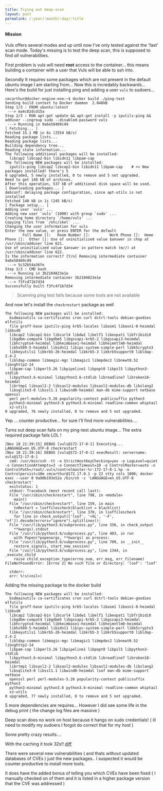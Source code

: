 ```yaml
---
title: Trying out deep-scan
layout: post
permalink: /:year/:month/:day/:title
---
```


#### Mission
Vuls offers several modes and up until now I've only tested against the 'fast' scan mode. Today's missing is to test the deep scan, this is supposed to find _all_ vulnerabilities.

First problem is vuls will need __root__ access to the container... this means building a container with a user that Vuls will be able to ssh into.

Secondly It requires some packages which are not present in the default ubuntu image I am starting from... Now this is incredably backwards... Here's the build for just installing ping and adding a user `vuls` to sudoers...

```shell
cmcarthur@docker-engine-one:~$ docker build ./ping-test
Sending build context to Docker daemon  2.048kB
Step 1/3 : FROM ubuntu:latest
 ---> ea4c82dcd15a
Step 2/3 : RUN apt-get update && apt-get install -y iputils-ping && adduser --ingroup sudo --disabled-password vuls
 ---> Running in 9a6e58489c49
[ Fetching... ]
Fetched 15.1 MB in 6s (2554 kB/s)
Reading package lists...
Reading package lists...
Building dependency tree...
Reading state information...
The following additional packages will be installed:
  libcap2 libcap2-bin libidn11 libpam-cap
The following NEW packages will be installed:
  iputils-ping libcap2 libcap2-bin libidn11 libpam-cap    # << New packages installed! there's 5
0 upgraded, 5 newly installed, 0 to remove and 5 not upgraded.
Need to get 140 kB of archives.
After this operation, 537 kB of additional disk space will be used.
[ Downloading packages... ]
debconf: delaying package configuration, since apt-utils is not installed
Fetched 140 kB in 1s (245 kB/s)
[ Package setup... ]
Adding user `vuls' ...
Adding new user `vuls' (1000) with group `sudo' ...
Creating home directory `/home/vuls' ...
Copying files from `/etc/skel' ...
Changing the user information for vuls
Enter the new value, or press ENTER for the default
        Full Name []:   Room Number []:         Work Phone []:  Home Phone []:  Other []: Use of uninitialized value $answer in chop at /usr/sbin/adduser line 621.
Use of uninitialized value $answer in pattern match (m//) at /usr/sbin/adduser line 622.
Is the information correct? [Y/n] Removing intermediate container 9a6e58489c49
 ---> 5c32b54a36fe
Step 3/3 : CMD bash
 ---> Running in 3b2104823e1e
Removing intermediate container 3b2104823e1e
 ---> f3fc471b7d34
Successfully built f3fc471b7d34
```
> Scanning ping test fails because some tools are not available

And now let's  install the `checkrestart` package as well

```shell
The following NEW packages will be installed:
  bsdmainutils ca-certificates cron curl dctrl-tools debian-goodies elfutils
  file groff-base iputils-ping krb5-locales libasm1 libasn1-8-heimdal libbsd0
  libcap2 libcap2-bin libcurl4 libdw1 libelf1 libexpat1 libfribidi0
  libgdbm-compat4 libgdbm5 libgssapi-krb5-2 libgssapi3-heimdal
  libhcrypto4-heimdal libheimbase1-heimdal libheimntlm0-heimdal
  libhx509-5-heimdal libidn11 libipc-system-simple-perl libk5crypto3
  libkeyutils1 libkrb5-26-heimdal libkrb5-3 libkrb5support0 libldap-2.4-2
  libldap-common libmagic-mgc libmagic1 libmpdec2 libnewt0.52 libnghttp2-14
  libpam-cap libperl5.26 libpipeline1 libpopt0 libpsl5 libpython3-stdlib
  libpython3.6-minimal libpython3.6-stdlib libreadline7 libroken18-heimdal
  librtmp1 libsasl2-2 libsasl2-modules libsasl2-modules-db libslang2
  libsqlite3-0 libssl1.1 libwind0-heimdal man-db mime-support netbase openssl
  perl perl-modules-5.26 popularity-contest publicsuffix python3
  python3-minimal python3.6 python3.6-minimal readline-common whiptail
  xz-utils
0 upgraded, 76 newly installed, 0 to remove and 5 not upgraded.
```

Yep ... counter productive... for sure I'll find more vulnerabilities....


Turns out deep scan fails on my ping-test ubuntu image... The extra required package fails LOL !
```
[Nov 18 21:39:15] DEBUG [vuls@172-17-0-1] Executing... LANGUAGE=en_US.UTF-8 checkrestart
[Nov 18 21:39:16] DEBUG [vuls@172-17-0-1] execResult: servername: vuls@172-17-0-1
  cmd: /usr/bin/ssh -tt -o StrictHostKeyChecking=yes -o LogLevel=quiet -o ConnectionAttempts=3 -o ConnectTimeout=10 -o ControlMaster=auto -o ControlPath=/root/.vuls/controlmaster-%r-172-17-0-1.%p -o Controlpersist=10m cmcarthur@172.17.0.1 -p 22 stty cols 1000; docker exec --user 0 9a90b193e52a /bin/sh -c 'LANGUAGE=en_US.UTF-8 checkrestart'
  exitstatus: 1
  stdout: Traceback (most recent call last):
  File "/usr/sbin/checkrestart", line 798, in <module>
    main()
  File "/usr/sbin/checkrestart", line 159, in main
    toRestart = lsoffilescheck(blacklist = blacklist)
  File "/usr/sbin/checkrestart", line 370, in lsoffilescheck
    for line in check_output(['lsof', '+XL', '-F', 'nf']).decode(errors="ignore").splitlines():
  File "/usr/lib/python3.6/subprocess.py", line 336, in check_output
    **kwargs).stdout
  File "/usr/lib/python3.6/subprocess.py", line 403, in run
    with Popen(*popenargs, **kwargs) as process:
  File "/usr/lib/python3.6/subprocess.py", line 709, in __init__
    restore_signals, start_new_session)
  File "/usr/lib/python3.6/subprocess.py", line 1344, in _execute_child
    raise child_exception_type(errno_num, err_msg, err_filename)
FileNotFoundError: [Errno 2] No such file or directory: 'lsof': 'lsof'

  stderr:
  err: %!s(<nil>)
```

Adding the missing package to the docker build 

```
The following NEW packages will be installed:
  bsdmainutils ca-certificates cron curl dctrl-tools debian-goodies elfutils
  file groff-base iputils-ping krb5-locales libasm1 libasn1-8-heimdal libbsd0
  libcap2 libcap2-bin libcurl4 libdw1 libelf1 libexpat1 libfribidi0
  libgdbm-compat4 libgdbm5 libgssapi-krb5-2 libgssapi3-heimdal
  libhcrypto4-heimdal libheimbase1-heimdal libheimntlm0-heimdal
  libhx509-5-heimdal libidn11 libipc-system-simple-perl libk5crypto3
  libkeyutils1 libkrb5-26-heimdal libkrb5-3 libkrb5support0 libldap-2.4-2
  libldap-common libmagic-mgc libmagic1 libmpdec2 libnewt0.52 libnghttp2-14
  libpam-cap libperl5.26 libpipeline1 libpopt0 libpsl5 libpython3-stdlib
  libpython3.6-minimal libpython3.6-stdlib libreadline7 libroken18-heimdal
  librtmp1 libsasl2-2 libsasl2-modules libsasl2-modules-db libslang2
  libsqlite3-0 libssl1.1 libwind0-heimdal lsof man-db mime-support netbase
  openssl perl perl-modules-5.26 popularity-contest publicsuffix python3
  python3-minimal python3.6 python3.6-minimal readline-common whiptail
  xz-utils
0 upgraded, 77 newly installed, 0 to remove and 5 not upgraded.
```

5 more dependencies are requires... However I did see some life in the debug print ( the change log files are massive )

Deep scan does no work on host because it hangs on sudo credentials! ( ill need to modify my sudoers I forgot do correct that for my host )

Some pretty crazy results.... 

With the caching it took 32s!! [diff](https://github.com/prince-chrismc/Docker-Security-Environment/commit/9defffae7bdab9b2f8f5064e9d7e5d5edcc95739)

There were several new vulnerabilities ( and thats without updated databases of CVEs ) just the new packages.. I suspected it would be counter productive to install more tools.

It does have the added bonus of telling you which CVEs have been fixed ( I manually checked on of them and it is listed in a higher package version that the CVE was addressed )
